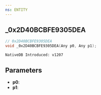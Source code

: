 ```yaml
---
ns: ENTITY
---
```

## _0x2D40BCBFE9305DEA

```c
// 0x2D40BCBFE9305DEA
void _0x2D40BCBFE9305DEA(Any p0, Any p1);
```

```
NativeDB Introduced: v1207
```

## Parameters
* **p0**:
* **p1**:
